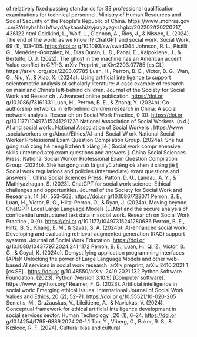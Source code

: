 of
relatively
fixed
passing
standar ds
for
33
professional
qualification
examinations
for
technical
personnel.
Ministry
of
Human
Resources
and
Social
Security
of
the
People's
Republic
of
China.
https://www .mohrss.gov .cn/SYrlzyhshbzb/fwyd/sykaoshi/zyjsryzyzgkshgbz/202202/t20220217_
436122.html
Goldkind,
L.,
Wolf,
L.,
Glennon,
A.,
Rios,
J.,
&
Nissen,
L.
(2024).
The
end
of
the
world
as
we
know
it?
ChatGPT
and
social
work.
Social
Work,
69
(1),
103–105.
https://doi.or g/10.1093/sw/swad044
Johnson,
R.
L.,
Pistilli,
G.,
Menédez-González,
N.,
Dias
Duran,
L.
D.,
Panai,
E.,
Kalpokiene,
J.,
&
Bertulfo,
D.
J.
(2022).
The
ghost
in
the
machine
has
an
American
accent:
Value
conflict
in
GPT-3.
arXiv
Preprint
,
arXiv:2203.07785
[cs.CL].
https://arxiv .org/abs/2203.07785
Luan,
H.,
Perron,
B.
E.,
Victor,
B.
G.,
Wan,
G.,
Niu,
Y.,
&
Xiao,
X.
(2024a).
Using
artificial
intelligence
to
support
scientometric
analysis
of
scholarly
literature:
A
case
example
of
research
on
mainland
China’s
left-behind
children.
Journal
of
the
Society
for
Social
Work
and
Resear ch
.
Advanced
online
publication.
https://doi.or g/10.1086/73161331
Luan,
H.,
Perron,
B.
E.,
&
Zhang,
Y.
(2024b).
Co-authorship
networks
in
left-behind
children
research
in
China:
A
social
network
analysis.
Resear ch
on
Social
Work
Practice,
0
(0).
https://doi.or g/10.1177/10497315241291228
National
Association
of
Social
Workers.
(n.d.).
AI
and
social
work
.
National
Association
of
Social
Workers
.
https://www .socialworkers.or g/About/Ethics/AI-and-Social-W ork
National
Social
Worker
Professional
Exam
Question
Compilation
Group.
(2024a).
Shè
huì
gōng
zuò
zōng
hé
néng
lì
zhēn
tí
xiáng
jiě
[
Social
work
compr ehensive
skills
(intermediate)
exam
questions
and
answers
].
China
Social
Sciences
Press.
National
Social
Worker
Professional
Exam
Question
Compilation
Group.
(2024b).
Shè
huì
gōng
zuò
fǎ
guī
yǔ
zhèng
cè
zhēn
tí
xiáng
jiě
[
Social
work
regulations
and
policies
(intermediate)
exam
questions
and
answers
].
China
Social
Sciences
Press.
Patton,
D.
U.,
Landau,
A.
Y.,
&
Mathiyazhagan,
S.
(2023).
ChatGPT
for
social
work
science:
Ethical
challenges
and
opportunities.
Journal
of
the
Society
for
Social
Work
and
Resear ch,
14
(4),
553–562.
https://doi.or g/10.1086/728071
Perron,
B.
E.,
Luan,
H.,
Victor,
B.
G.,
Hiltz-Perron,
O.,
&
Ryan,
J.
(2024a).
Moving
beyond
ChatGPT:
Local
Large
Language
Models
(LLMs)
and
the
secure
analysis
of
confidential
unstructured
text
data
in
social
work.
Resear ch
on
Social
Work
Practice
,
0
(0).
https://doi.or g/10.1177/10497315241280686
Perron,
B.
E.,
Hiltz,
B.
S.,
Khang,
E.
M.,
&
Savas,
S.
A.
(2024b).
AI-enhanced
social
work:
Developing
and
evaluating
retrieval-augmented
generation
(RAG)
support
systems.
Journal
of
Social
Work
Education.
https://doi.or g/10.1080/10437797.2024.241 1172
Perron,
B.
E.,
Luan,
H.,
Qi,
Z.,
Victor,
B.
G.,
&
Goyal,
K.
(2024c).
Demystifying
application
programming
interfaces
(APIs):
Unlocking
the
power
of
Large
Language
Models
and
other
web-based
AI
services
in
social
work
research.
arXiv
preprint,
arXiv:2410.2021 1
[cs.SE]
.
https://doi.or g/10.48550/arXiv .2410.2021 132
Python
Software
Foundation.
(2023).
Python
(Version
3.10.9)
[Computer
software].
https://www .python.org/
Reamer,
F.
G.
(2023).
Artificial
intelligence
in
social
work:
Emerging
ethical
issues.
International
Journal
of
Social
Work
Values
and
Ethics,
20
(2),
52–71.
https://doi.or g/10.55521/10-020-205
Seniutis,
M.,
Gružauskas,
V.,
Lileikienė,
A.,
&
Navickas,
V.
(2024).
Conceptual
framework
for
ethical
artificial
intelligence
development
in
social
services
sector.
Human
Technology ,
20
(1),
6–24.
https://doi.or g/10.14254/1795-6889.2024.20-1.1
Tao,
Y.,
Viberg,
O.,
Baker,
R.
S.,
&
Kizilcec,
R.
F.
(2024).
Cultural
bias
and
cultural